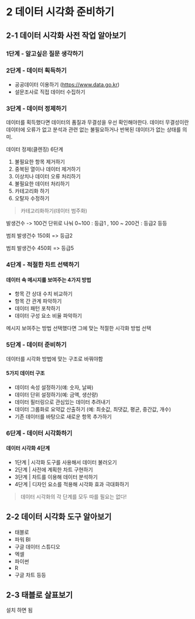 # 2 데이터 시각화 준비하기

## 2-1 데이터 시각화 사전 작업 알아보기

### 1단계 - 알고싶은 질문 생각하기

### 2단계 - 데이터 획득하기
- 공공데이터 이용하기 (https://www.data.go.kr)
- 설문조사로 직접 데이터 수집하기

### 3단계 - 데이터 정제하기
데이터를 획득했다면 데이터의 품질과 무결성을 우선 확인해야한다.
데이터 무결성이란 데이터에 오류가 없고 분석과 관련 없는 불필요하거나 반복된 데이터가 없는 상태를 의미.

데이터 정제(클렌징) 6단계

1. 불필요한 항목 제거하기
2. 중복된 열이나 데이터 제거하기
3. 이상치나 데이터 오류 처리하기
4. 불필요한 데이터 처리하기
5. 카테고리화 하기
6. 오탈자 수정하기

>카테고리화하기(데이터 범주화)

발생건수 -> 100건 단위로 나눠 0~100 : 등급1 , 100 ~ 200건 : 등급2 등등

범죄 발생건수 150회 => 등급2

범죄 발생건수 450회 => 등급5

### 4단계 - 적절한 차트 선택하기

#### 데이터 속 메시지를 보여주는 4가지 방법
- 항목 간 상대 수치 비교하기
- 항목 간 관계 파악하기
- 데이터 패턴 포착하기
- 데이터 구성 요소 비율 파악하기

메시지 보여주는 방법 선택했다면 그에 맞는 적절한 시각화 방법 선택

### 5단계 - 데이터 준비하기
데이터를 시각화 방법에 맞는 구조로 바꿔야함

#### 5가지 데이터 구조
- 데이터 속성 설정하기(얘: 숫자, 날짜)
- 데이터 단위 설정하기(예: 금액, 생산량)
- 데이터 필터링으로 관심있는 데이터 추려내기
- 데이터 그룹화로 요약값 산출하기 (예: 최솟값, 최댓값, 평균, 중간값, 개수)
- 기존 데이터를 바탕으로 새로운 항목 추가하기

### 6단계 - 데이터 시각화하기
#### 데이터 시각화 4단계
- 1단계 | 시각화 도구를 사용해서 데이터 불러오기
- 2단계 | 사전에 계획한 차트 구현하기
- 3단계 | 차트를 이용해 데이터 분석하기
- 4단계 | 디자인 요소를 적용해 시각화 효과 극대화하기
> 데이터 시각화의 각 단계를 모두 따를 필요는 없다!

## 2-2 데이터 시각화 도구 알아보기
- 태블로
- 파워 BI
- 구글 데이터 스튜디오
- 엑셀
- 파이썬
- R 
- 구글 차트 
등등

## 2-3 태블로 살표보기
설치 하면 됨

